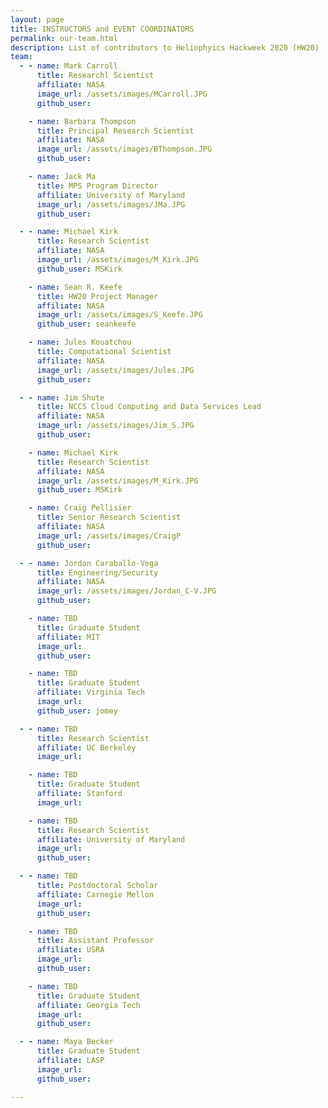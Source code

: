 ```yaml
---
layout: page
title: INSTRUCTORS and EVENT COORDINATORS
permalink: our-team.html
description: List of contributors to Heliophyics Hackweek 2020 (HW20)
team:
  - - name: Mark Carroll
      title: Researchl Scientist
      affiliate: NASA
      image_url: /assets/images/MCarroll.JPG
      github_user: 

    - name: Barbara Thompson
      title: Principal Research Scientist
      affiliate: NASA
      image_url: /assets/images/BThompson.JPG
      github_user: 

    - name: Jack Ma
      title: MPS Program Director
      affiliate: University of Maryland
      image_url: /assets/images/JMa.JPG
      github_user: 

  - - name: Michael Kirk
      title: Research Scientist
      affiliate: NASA
      image_url: /assets/images/M_Kirk.JPG
      github_user: MSKirk

    - name: Sean R. Keefe
      title: HW20 Project Manager
      affiliate: NASA
      image_url: /assets/images/S_Keefe.JPG
      github_user: seankeefe

    - name: Jules Kouatchou
      title: Computational Scientist
      affiliate: NASA
      image_url: /assets/images/Jules.JPG
      github_user: 

  - - name: Jim Shute 
      title: NCCS Cloud Computing and Data Services Lead 
      affiliate: NASA
      image_url: /assets/images/Jim_S.JPG
      github_user: 

    - name: Michael Kirk
      title: Research Scientist
      affiliate: NASA
      image_url: /assets/images/M_Kirk.JPG
      github_user: MSKirk

    - name: Craig Pellisier
      title: Senior Research Scientist
      affiliate: NASA
      image_url: /assets/images/CraigP 
      github_user: 

  - - name: Jordan Caraballo-Vega
      title: Engineering/Security
      affiliate: NASA
      image_url: /assets/images/Jordan_C-V.JPG
      github_user: 

    - name: TBD
      title: Graduate Student 
      affiliate: MIT
      image_url: 
      github_user: 

    - name: TBD
      title: Graduate Student 
      affiliate: Virginia Tech
      image_url: 
      github_user: jomey

  - - name: TBD
      title: Research Scientist 
      affiliate: UC Berkeley  
      image_url: 

    - name: TBD
      title: Graduate Student 
      affiliate: Stanford 
      image_url: 

    - name: TBD 
      title: Research Scientist 
      affiliate: University of Maryland 
      image_url: 
      github_user: 

  - - name: TBD
      title: Postdoctoral Scholar
      affiliate: Carnegie Mellon
      image_url:
      github_user: 

    - name: TBD
      title: Assistant Professor
      affiliate: USRA 
      image_url: 
      github_user:

    - name: TBD
      title: Graduate Student
      affiliate: Georgia Tech
      image_url: 
      github_user: 

  - - name: Maya Becker
      title: Graduate Student
      affiliate: LASP
      image_url: 
      github_user: 

---
```

